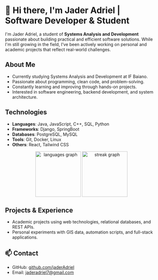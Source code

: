 # 👋 Hi there, I'm Jader Adriel | Software Developer & Student

I'm Jader Adriel, a student of **Systems Analysis and Development** passionate about building practical and efficient software solutions. While I'm still growing in the field, I’ve been actively working on personal and academic projects that reflect real-world challenges.

## About Me
* Currently studying Systems Analysis and Development at IF Baiano.
* Passionate about programming, clean code, and problem-solving.
* Constantly learning and improving through hands-on projects.
* Interested in software engineering, backend development, and system architecture.

## Technologies

* **Languages**: Java, JavaScript, C++, SQL, Python
* **Frameworks**: Django, SpringBoot
* **Databases**: PostgreSQL, MySQL
* **Tools**: Git, Docker, Linux
* **Others**: React, Tailwind CSS
  
<div align="center">
  <img src="https://github-readme-stats.vercel.app/api/top-langs?username=jaderAdriel&locale=en&hide_title=false&layout=compact&card_width=320&langs_count=6&theme=discord_old_blurple&order=2" height="150" alt="languages graph"  />
  <img src="https://streak-stats.demolab.com?user=jaderAdriel&locale=pt-br&mode=weekly&theme=discord_old_blurple&border_radius=5&order=3" height="150" alt="streak graph"  />
</div>

## Projects & Experience
* Academic projects using web technologies, relational databases, and REST APIs.
* Personal experiments with GIS data, automation scripts, and full-stack applications.


## 📫 Contact

* GitHub: [github.com/jaderAdriel](https://github.com/jaderAdriel)
* Email: [jaderadriel7@gmail.com](mailto:jaderadriel7@gmail.com)
